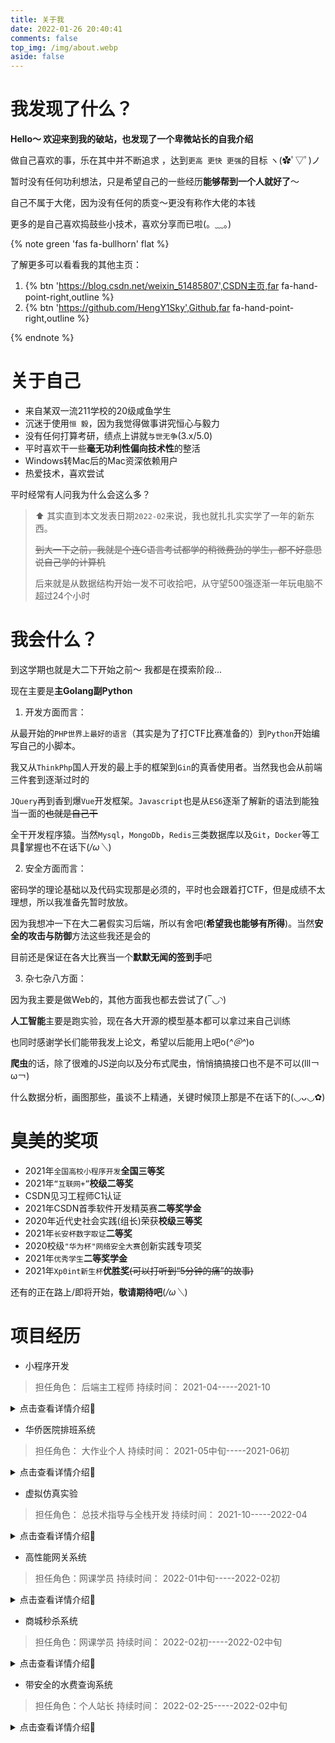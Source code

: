 ```yaml
---
title: 关于我
date: 2022-01-26 20:40:41
comments: false
top_img: /img/about.webp
aside: false
---
```

# 我发现了什么？

**Hello～ 欢迎来到我的破站，也发现了一个卑微站长的自我介绍**

做自己喜欢的事，乐在其中并不断追求 ，达到`更高 更快 更强`的目标 ヽ(✿ﾟ▽ﾟ)ノ 

暂时没有任何功利想法，只是希望自己的一些经历**能够帮到一个人就好了**～

自己不属于大佬，因为没有任何的质变～更没有称作大佬的本钱

更多的是自己喜欢捣鼓些小技术，喜欢分享而已啦(。﹏。)

{% note green 'fas fa-bullhorn' flat %}

了解更多可以看看我的其他主页：

1. {% btn 'https://blog.csdn.net/weixin_51485807',CSDN主页,far fa-hand-point-right,outline %}
2. {% btn 'https://github.com/HengY1Sky',Github,far fa-hand-point-right,outline %}

{% endnote %}

# 关于自己

- 来自某双一流211学校的20级咸鱼学生
- 沉迷于使用`恒 毅`，因为我觉得做事讲究恒心与毅力
- 没有任何打算考研，绩点上讲就`与世无争`(3.x/5.0)
- 平时喜欢干一些**毫无功利性偏向技术性**的整活
- Windows转Mac后的Mac资深依赖用户
- 热爱技术，喜欢尝试

平时经常有人问我为什么会这么多？ 

>   ⬆ 其实直到本文发表日期`2022-02`来说，我也就扎扎实实学了一年的新东西。
>
> ~~到大一下之前，我就是个连C语言考试都学的稍微费劲的学生，都不好意思说自己学的计算机~~
>
> 后来就是从数据结构开始一发不可收拾吧，从守望500强逐渐一年玩电脑不超过24个小时

#  我会什么？

到这学期也就是大二下开始之前～  我都是在摸索阶段...

现在主要是**主Golang副Python**

1. 开发方面而言：

从最开始的`PHP世界上最好的语言`（其实是为了打CTF比赛准备的）到`Python`开始编写自己的小脚本。

我又从`ThinkPhp`国人开发的最上手的框架到`Gin`的真香使用者。当然我也会从前端三件套到逐渐过时的

`JQuery`再到香到爆`Vue`开发框架。`Javascript`也是从`ES6`逐渐了解新的语法到能独当一面的~~也就是自己干~~

全干开发程序猿。当然`Mysql`，`MongoDb`，`Redis`三类数据库以及`Git`，`Docker`等工具🔧掌握也不在话下(*/ω＼*)

2. 安全方面而言：

密码学的理论基础以及代码实现那是必须的，平时也会跟着打CTF，但是成绩不太理想，所以我准备先暂时放放。

因为我想冲一下在大二暑假实习后端，所以有舍吧(**希望我也能够有所得**)。当然**安全的攻击与防御**方法这些我还是会的

目前还是保证在各大比赛当一个**默默无闻的签到手**吧

3. 杂七杂八方面：

因为我主要是做Web的，其他方面我也都去尝试了(‾◡◝)

**人工智能**主要是跑实验，现在各大开源的模型基本都可以拿过来自己训练

也同时感谢学长们能带我发上论文，希望以后能用上吧o(*^＠^*)o

**爬虫**的话，除了很难的JS逆向以及分布式爬虫，悄悄搞搞接口也不是不可以(lll￢ω￢)

什么数据分析，画图那些，虽谈不上精通，关键时候顶上那是不在话下的(◡ᴗ◡✿)

# 臭美的奖项

- 2021年`全国高校小程序开发`**全国三等奖**
- 2021年`“互联网+”`**校级二等奖**
- CSDN见习工程师C1认证
- 2021年CSDN首季软件开发精英赛**二等奖学金**
- 2020年近代史社会实践(组长)荣获**校级三等奖**
- 2021年`长安杯数字取证`**二等奖**
- 2020校级`"华为杯"网络安全大赛`创新实践专项奖
- 2021年`优秀学生`**二等奖学金**
- 2021年`Xp0int新生杯`**优胜奖**~~(可以打听到“5分钟的痛”的故事)~~

还有的正在路上/即将开始，**敬请期待吧**(*/ω＼*)

# 项目经历

- 小程序开发

> 担任角色： 后端主工程师  持续时间： 2021-04-----2021-10

<details>
  <summary>点击查看详情介绍🔎</summary></br>
  
这是我大一下参加的项目，最开始先学PHP与Mysql并用**原生语言**写出了自习室系统，根据学院需求圆满完成了任务。随后进入**Tp框架，体会MVC思维**并在暑假参加腾讯小程序大赛答辩并**留校**完成了**学生帮带系统**，**学生论坛系统**，**学生水费查询系统**，**学生课表提醒服务系统**，并与**整个团队从画流程图到商讨到合作开发到入围华南赛区决赛并荣获国三奖项**

</details>

- 华侨医院排班系统

> 担任角色： 大作业个人  持续时间： 2021-05中旬-----2021-06初

<details>
  <summary>点击查看详情介绍🔎</summary></br>

华侨医院手动排班深受苦恼，刚好手上的大作业没素材，就主动找老师接下了任务。**从与负责人沟通交流拿下整个医院排班的流程需求到不断更新项目进度到适配医院老系统打包为32位可执行文件**，最后收到良好反馈并圆满完成作业与任务。

</details>


- 虚拟仿真实验

> 担任角色： 总技术指导与全栈开发  持续时间： 2021-10-----2022-04

<details>
  <summary>点击查看详情介绍🔎</summary></br>

受他人邀请，并主动寻找组员，最后组成了2+2+2团队。因为是要实现的成果即为**将中医学知识点以网页的形式展示**。并在其期间在**已有的前端三件套+JQuery的基础上自学Vue框架**，并最终与队员实现了以`Vue`的SPA页面交互与`VuePress`第三方博客框架展示知识点的整套交互系统。期间**与队员使用`Git`多支线团队开发**，并担任审核代码角色。与老师要求沟通与组员的不懈努力下，成功入围全国中医赛道决赛名单。

</details>


- 高性能网关系统

> 担任角色：网课学员  持续时间： 2022-01中旬-----2022-02初


<details>
  <summary>点击查看详情介绍🔎</summary></br>

此为慕课上手通过`Gin`与`Vue`实现的高性能网关系统。通过超50个小时的学习与从0手敲代码，加深了学习到的计网知识。**后端上**：从`Gin`的基础实现，`Gorm`操作数据库，`中间件`的自我打造到`Zookeeper`的服务发现，`Hystrix`的熔断降级限流策略，再到`Redis`流量统计，`分类分路由`实现三种网络通信方式，`JWT`的鉴权，明白基本原理的同时也能够实现功能。**前端上**：使用`Vue-Element-Admin`与`Echarts`相结合并成功实现管理面板。**其他**：`Apache Bench`的压力测试，`Swagger`开发文档的书写，最后的项目部署都成功实现

</details>


- 商城秒杀系统

> 担任角色：网课学员  持续时间： 2022-02初-----2022-02中旬

<details>
  <summary>点击查看详情介绍🔎</summary></br>

此为在慕课上继续练手商城秒杀系统。在有了Tp的基础，`Iris`同样的MVC思想掌握起来相对容易。**该项目使用了多技术栈，有效的模拟了先到先得得秒杀状态**：使用了`CDN`静态加速网页，在进入后端的同时使用了白黑名单，Cookie鉴权进行判断，随后打入使用了基础简单模式下的`RabbitMQ`消息队列，最后依次消化写入`Mysql`数据库，并在`Wrk`压测下巧改判断代码拉伸性能，实现了高并发有纪律的秒杀系统。

</details>

- 带安全的水费查询系统

> 担任角色：个人站长  持续时间： 2022-02-25-----2022-02中旬

<details>
  <summary>点击查看详情介绍🔎</summary></br>

此为个人后端实现的水费查询系统。首先接口接入了`Cloudfaer`CND隐藏真实IP第一层墙；接着使用了第三方模块编译二进制`nginx`实现了防`SQL`与`XSS`等攻击第二层墙；然后使用`Gin`自制中间件前实现了`Gin+Fail2ban+Cloudfare`防爆破DDOS的第三层防御；进入路由后会存在以`Redis`实现的流量统计，发信件注册频率限制等功能。随后模拟了正常请求并处理水费信息，在打上缓存后返回给用户。同时为了方便他人调用，书写规范文档提供他人使用。

</details>